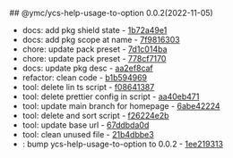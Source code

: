 <a name="0.0.2"></a>## @ymc/ycs-help-usage-to-option 0.0.2(2022-11-05) 
- docs: add pkg shield state - [1b72a49e1](https://github.com/ymc-github/js-idea/commit/a1b72a49e1aacc3719b0b3b2410f79b9508742e2 "docs(core): add pkg shield state&#10;&#10;update lin,tes state in readme.md&#10;update banner in dist&#10;&#10;generated by ymc@robot")
- docs: add pkg scope at name - [7f9816303](https://github.com/ymc-github/js-idea/commit/17f9816303affed7df6cf9d56cf31f4ee2c7cbd5 "docs(core): add pkg scope at name&#10;&#10;export setClassConstructor and alias&#10;export setClassMethod and alias&#10;export mixClass and alias&#10;export setClassMethodAlias&#10;&#10;generated by ymc@robot")
- chore: update pack preset - [7d1c014ba](https://github.com/ymc-github/js-idea/commit/27d1c014bac9225110975e4e58a97a78d0b69de8 "chore(core): update pack preset&#10;&#10;export defEntry, bindCmdToEntry, runEntry&#10;&#10;generated by ymc@robot")
- chore: update pack preset - [778cf7170](https://github.com/ymc-github/js-idea/commit/7778cf7170b6d011a2d8389c1ec350e658245824 "chore(core): update pack preset&#10;&#10;export as default&#10;&#10;generated by ymc@robot")
- docs: update pkg desc - [aa2ef8caf](https://github.com/ymc-github/js-idea/commit/5aa2ef8caf961e28b76caf5d1c9a2f0f4f096a21 "docs(core): update pkg desc&#10;&#10;generated by ymc@robot")
- refactor: clean code - [b1b594969](https://github.com/ymc-github/js-idea/commit/cb1b59496941308d50a26b558bfcb6d951783cde "refactor(core): clean code&#10;&#10;before changing it always return one&#10;&#10;generated by ymc@robot")
- tool: delete lin ts script - [f08641387](https://github.com/ymc-github/js-idea/commit/3f08641387ecd32711c9fb5f5f05db0b8acb3b0e "tool(core): delete lin ts script&#10;&#10;")
- tool: delete prettier config in script - [aa40eb471](https://github.com/ymc-github/js-idea/commit/3aa40eb4715bcbdd5b209f7f4f9a82acb8218a9b "tool(core): delete prettier config in script&#10;&#10;")
- tool: update main branch for homepage - [6abe42224](https://github.com/ymc-github/js-idea/commit/96abe4222412dab55af0638b5d656dff16eaafeb "tool(core): update main branch for homepage&#10;&#10;")
- tool: delete and sort script - [f26224e2b](https://github.com/ymc-github/js-idea/commit/5f26224e2bc70af3b0764c27bff78f5e2f7279bb "tool(core): delete and sort script&#10;&#10;")
- tool: update base url - [67ddbda0d](https://github.com/ymc-github/js-idea/commit/067ddbda0db83ad5f9ca609cc59e33b6aea4a6c0 "tool(core): update base url&#10;&#10;")
- tool: clean unused file - [21b4dbbe3](https://github.com/ymc-github/js-idea/commit/e21b4dbbe3059079889abb52be444ddf5c1c9e3c "tool(core): clean unused file&#10;&#10;")
- : bump ycs-help-usage-to-option to 0.0.2 - [1ee219313](https://github.com/ymc-github/js-idea/commit/41ee2193134cd1d21f132a594b4cd413ec7882a7 "&#10;&#10;")